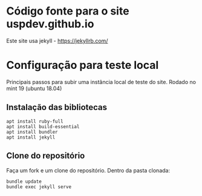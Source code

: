 # Código fonte para o site uspdev.github.io

Este site usa jekyll - https://jekyllrb.com/

# Configuração para teste local

Principais passos para subir uma instância local de teste do site. Rodado no mint 19 (ubuntu 18.04)

## Instalação das bibliotecas

    apt install ruby-full
    apt install build-essential 
    apt install bundler
    apt install jekyll

## Clone do repositório

Faça um fork e um clone do repositório. Dentro da pasta clonada:

    bundle update
    bundle exec jekyll serve

